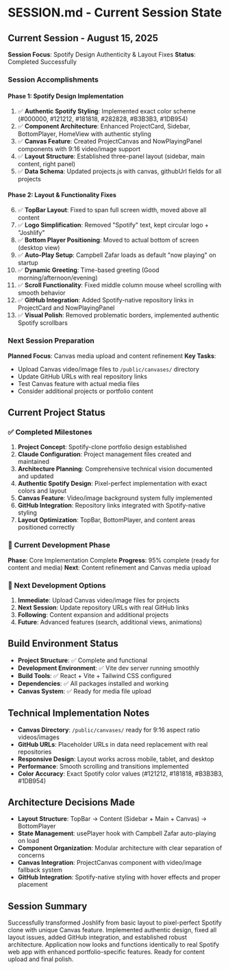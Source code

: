 # SESSION.md - Current Session State

## Current Session - August 15, 2025
**Session Focus**: Spotify Design Authenticity & Layout Fixes
**Status**: Completed Successfully

### Session Accomplishments

#### Phase 1: Spotify Design Implementation
1. ✅ **Authentic Spotify Styling**: Implemented exact color scheme (#000000, #121212, #181818, #282828, #B3B3B3, #1DB954)
2. ✅ **Component Architecture**: Enhanced ProjectCard, Sidebar, BottomPlayer, HomeView with authentic styling
3. ✅ **Canvas Feature**: Created ProjectCanvas and NowPlayingPanel components with 9:16 video/image support
4. ✅ **Layout Structure**: Established three-panel layout (sidebar, main content, right panel)
5. ✅ **Data Schema**: Updated projects.js with canvas, githubUrl fields for all projects

#### Phase 2: Layout & Functionality Fixes
6. ✅ **TopBar Layout**: Fixed to span full screen width, moved above all content
7. ✅ **Logo Simplification**: Removed "Spotify" text, kept circular logo + "Joshlify"
8. ✅ **Bottom Player Positioning**: Moved to actual bottom of screen (desktop view)
9. ✅ **Auto-Play Setup**: Campbell Zafar loads as default "now playing" on startup
10. ✅ **Dynamic Greeting**: Time-based greeting (Good morning/afternoon/evening)
11. ✅ **Scroll Functionality**: Fixed middle column mouse wheel scrolling with smooth behavior
12. ✅ **GitHub Integration**: Added Spotify-native repository links in ProjectCard and NowPlayingPanel
13. ✅ **Visual Polish**: Removed problematic borders, implemented authentic Spotify scrollbars

### Next Session Preparation
**Planned Focus**: Canvas media upload and content refinement
**Key Tasks**: 
- Upload Canvas video/image files to `/public/canvases/` directory
- Update GitHub URLs with real repository links
- Test Canvas feature with actual media files
- Consider additional projects or portfolio content

## Current Project Status

### ✅ Completed Milestones
1. **Project Concept**: Spotify-clone portfolio design established
2. **Claude Configuration**: Project management files created and maintained
3. **Architecture Planning**: Comprehensive technical vision documented and updated
4. **Authentic Spotify Design**: Pixel-perfect implementation with exact colors and layout
5. **Canvas Feature**: Video/image background system fully implemented
6. **GitHub Integration**: Repository links integrated with Spotify-native styling
7. **Layout Optimization**: TopBar, BottomPlayer, and content areas positioned correctly

### 🎯 Current Development Phase
**Phase**: Core Implementation Complete
**Progress**: 95% complete (ready for content and media)
**Next**: Content refinement and Canvas media upload

### 🚀 Next Development Options
1. **Immediate**: Upload Canvas video/image files for projects
2. **Next Session**: Update repository URLs with real GitHub links
3. **Following**: Content expansion and additional projects
4. **Future**: Advanced features (search, additional views, animations)

## Build Environment Status
- **Project Structure**: ✅ Complete and functional
- **Development Environment**: ✅ Vite dev server running smoothly
- **Build Tools**: ✅ React + Vite + Tailwind CSS configured
- **Dependencies**: ✅ All packages installed and working
- **Canvas System**: ✅ Ready for media file upload

## Technical Implementation Notes
- **Canvas Directory**: `/public/canvases/` ready for 9:16 aspect ratio videos/images
- **GitHub URLs**: Placeholder URLs in data need replacement with real repositories  
- **Responsive Design**: Layout works across mobile, tablet, and desktop
- **Performance**: Smooth scrolling and transitions implemented
- **Color Accuracy**: Exact Spotify color values (#121212, #181818, #B3B3B3, #1DB954)

## Architecture Decisions Made
- **Layout Structure**: TopBar → Content (Sidebar + Main + Canvas) → BottomPlayer
- **State Management**: usePlayer hook with Campbell Zafar auto-playing on load
- **Component Organization**: Modular architecture with clear separation of concerns
- **Canvas Integration**: ProjectCanvas component with video/image fallback system
- **GitHub Integration**: Spotify-native styling with hover effects and proper placement

## Session Summary
Successfully transformed Joshlify from basic layout to pixel-perfect Spotify clone with unique Canvas feature. Implemented authentic design, fixed all layout issues, added GitHub integration, and established robust architecture. Application now looks and functions identically to real Spotify web app with enhanced portfolio-specific features. Ready for content upload and final polish.